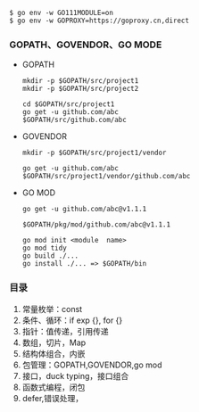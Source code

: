 ```shell
$ go env -w GO111MODULE=on
$ go env -w GOPROXY=https://goproxy.cn,direct
```
### GOPATH、GOVENDOR、GO MODE
- GOPATH
  ```shell
  mkdir -p $GOPATH/src/project1
  mkdir -p $GOPATH/src/project2
  
  cd $GOPATH/src/project1
  go get -u github.com/abc
  $GOPATH/src/github.com/abc
  ```
- GOVENDOR
  ```shell
  mkdir -p $GOPATH/src/project1/vendor
    
  go get -u github.com/abc
  $GOPATH/src/project1/vendor/github.com/abc
  ```
- GO MOD
  ```shell
  go get -u github.com/abc@v1.1.1
  
  $GOPATH/pkg/mod/github.com/abc@v1.1.1
  
  go mod init <module  name>
  go mod tidy
  go build ./...
  go install ./... => $GOPATH/bin
  ```
### 目录
1. 常量枚举：const
2. 条件、循环：if exp {}, for {}
3. 指针：值传递，引用传递
4. 数组，切片，Map
5. 结构体组合，内嵌
6. 包管理：GOPATH,GOVENDOR,go mod
7. 接口，duck typing，接口组合
8. 函数式编程，闭包
9. defer,错误处理，
